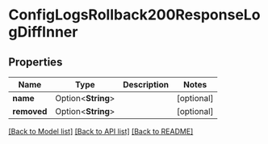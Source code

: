 # ConfigLogsRollback200ResponseLogDiffInner

## Properties

Name | Type | Description | Notes
------------ | ------------- | ------------- | -------------
**name** | Option<**String**> |  | [optional]
**removed** | Option<**String**> |  | [optional]

[[Back to Model list]](../README.md#documentation-for-models) [[Back to API list]](../README.md#documentation-for-api-endpoints) [[Back to README]](../README.md)


